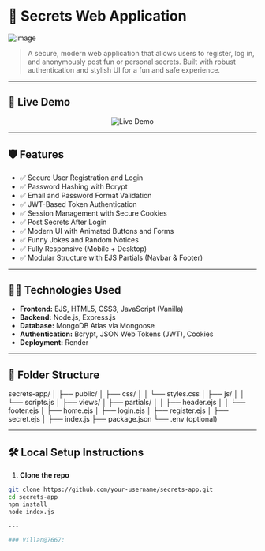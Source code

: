 # 🔐 Secrets Web Application

![image](https://github.com/user-attachments/assets/4a4b07ed-70fe-4367-a053-c6e6381692fc)



> A secure, modern web application that allows users to register, log in, and anonymously post fun or personal secrets. Built with robust authentication and stylish UI for a fun and safe experience.

---

## 🔗 Live Demo

<div align="center">
  <a href="https://secrets-massage-app.onrender.com" target="_blank" style="text-decoration:none;">
    <img src="https://img.shields.io/badge/%F0%9F%9F%A2%20Live%20Now%20-%20Click%20to%20Open-6366f1?style=for-the-badge&logo=vercel&logoColor=white" alt="Live Demo" />
  </a>
</div>


---

## 🛡️ Features

- ✅ Secure User Registration and Login
- ✅ Password Hashing with Bcrypt
- ✅ Email and Password Format Validation
- ✅ JWT-Based Token Authentication
- ✅ Session Management with Secure Cookies
- ✅ Post Secrets After Login
- ✅ Modern UI with Animated Buttons and Forms
- ✅ Funny Jokes and Random Notices
- ✅ Fully Responsive (Mobile + Desktop)
- ✅ Modular Structure with EJS Partials (Navbar & Footer)

---

## 🧑‍💻 Technologies Used

- **Frontend:** EJS, HTML5, CSS3, JavaScript (Vanilla)
- **Backend:** Node.js, Express.js
- **Database:** MongoDB Atlas via Mongoose
- **Authentication:** Bcrypt, JSON Web Tokens (JWT), Cookies
- **Deployment:** Render

---

## 📁 Folder Structure

secrets-app/
│
├── public/
│ ├── css/
│ │ └── styles.css
│ ├── js/
│ │ └── scripts.js
│
├── views/
│ ├── partials/
│ │ ├── header.ejs
│ │ └── footer.ejs
│ ├── home.ejs
│ ├── login.ejs
│ ├── register.ejs
│ ├── secret.ejs
│
├── index.js
├── package.json
└── .env (optional)

---

## 🛠️ Local Setup Instructions

1. **Clone the repo**

```bash
git clone https://github.com/your-username/secrets-app.git
cd secrets-app
npm install
node index.js

---

### Villan@7667:

